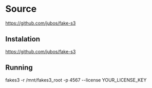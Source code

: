 # Source
https://github.com/jubos/fake-s3

## Instalation
https://github.com/jubos/fake-s3

## Running
fakes3 -r /mnt/fakes3_root -p 4567 --license YOUR_LICENSE_KEY 
